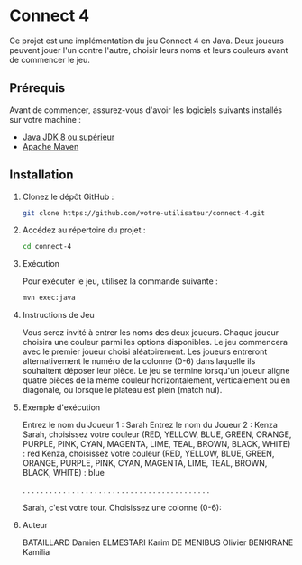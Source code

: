 # Connect 4

Ce projet est une implémentation du jeu Connect 4 en Java. Deux joueurs peuvent jouer l'un contre l'autre, choisir leurs noms et leurs couleurs avant de commencer le jeu.

## Prérequis

Avant de commencer, assurez-vous d'avoir les logiciels suivants installés sur votre machine :

- [Java JDK 8 ou supérieur](https://www.oracle.com/java/technologies/javase-jdk11-downloads.html)
- [Apache Maven](https://maven.apache.org/download.cgi)

## Installation

1. Clonez le dépôt GitHub :

   ```sh
   git clone https://github.com/votre-utilisateur/connect-4.git

2. Accédez au répertoire du projet :

    ```sh
    cd connect-4

3. Exécution
    
    Pour exécuter le jeu, utilisez la commande suivante :

    ```sh
    mvn exec:java

4. Instructions de Jeu
    
    Vous serez invité à entrer les noms des deux joueurs.
    Chaque joueur choisira une couleur parmi les options disponibles.
    Le jeu commencera avec le premier joueur choisi aléatoirement.
    Les joueurs entreront alternativement le numéro de la colonne (0-6) dans laquelle ils souhaitent déposer leur pièce.
    Le jeu se termine lorsqu'un joueur aligne quatre pièces de la même couleur horizontalement, verticalement ou en diagonale, ou lorsque le plateau est plein (match nul).

5. Exemple d'exécution

    Entrez le nom du Joueur 1 :
    Sarah
    Entrez le nom du Joueur 2 :
    Kenza
    Sarah, choisissez votre couleur (RED, YELLOW, BLUE, GREEN, ORANGE, PURPLE, PINK, CYAN, MAGENTA, LIME, TEAL, BROWN, BLACK, WHITE) :
    red
    Kenza, choisissez votre couleur (RED, YELLOW, BLUE, GREEN, ORANGE, PURPLE, PINK, CYAN, MAGENTA, LIME, TEAL, BROWN, BLACK, WHITE) :
    blue

    . . . . . . .
    . . . . . . .
    . . . . . . .
    . . . . . . .
    . . . . . . .
    . . . . . . .

    Sarah, c'est votre tour. Choisissez une colonne (0-6):

6. Auteur

    BATAILLARD Damien
    ELMESTARI Karim
    DE MENIBUS Olivier
    BENKIRANE Kamilia

